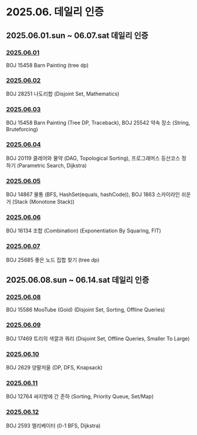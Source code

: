 # 2025.06. 데일리 인증

## 2025.06.01.sun ~ 06.07.sat 데일리 인증

### [2025.06.01](https://github.com/jwelyl/daily_certification/blob/main/2025/06/01/25_06_01_daily_certification.md)
BOJ 15458 Barn Painting (tree dp)

### [2025.06.02](https://github.com/jwelyl/daily_certification/blob/main/2025/06/02/25_06_02_daily_certification.md)
BOJ 28251 나도리합 (Disjoint Set, Mathematics)

### [2025.06.03](https://github.com/jwelyl/daily_certification/blob/main/2025/06/03/25_06_03_daily_certification.md)
BOJ 15458 Barn Painting (Tree DP, Traceback), BOJ 25542 약속 장소 (String, Bruteforcing)

### [2025.06.04](https://github.com/jwelyl/daily_certification/blob/main/2025/06/04/25_06_04_daily_certification.md)
BOJ 20119 클레어와 물약 (DAG, Topological Sorting), 프로그래머스 등산코스 정하기 (Parametric Search, Dijkstra)

### [2025.06.05](https://github.com/jwelyl/daily_certification/blob/main/2025/06/05/25_06_05_daily_certification.md)
BOJ 14867 물통 (BFS, HashSet(equals, hashCode)), BOJ 1863 스카이라인 쉬운거 (Stack (Monotone Stack))

### [2025.06.06](https://github.com/jwelyl/daily_certification/blob/main/2025/06/06/25_06_06_daily_certification.md)
BOJ 16134 조합 (Combination) (Exponentiation By Squaring, FIT)

### [2025.06.07](https://github.com/jwelyl/daily_certification/blob/main/2025/06/07/25_06_07_daily_certification.md)
BOJ 25685 좋은 노드 집합 찾기 (tree dp)

## 2025.06.08.sun ~ 06.14.sat 데일리 인증

### [2025.06.08](https://github.com/jwelyl/daily_certification/blob/main/2025/06/08/25_06_08_daily_certification.md)
BOJ 15586 MooTube (Gold) (Disjoint Set, Sorting, Offline Queries)

### [2025.06.09](https://github.com/jwelyl/daily_certification/blob/main/2025/06/09/25_06_09_daily_certification.md)
BOJ 17469 트리의 색깔과 쿼리 (Disjoint Set, Offline Queries, Smaller To Large)

### [2025.06.10](https://github.com/jwelyl/daily_certification/blob/main/2025/06/10/25_06_10_daily_certification.md)
BOJ 2629 양팔저울 (DP, DFS, Knapsack)

### [2025.06.11](https://github.com/jwelyl/daily_certification/blob/main/2025/06/11/25_06_11_daily_certification.md)
BOJ 12764 싸지방에 간 준하 (Sorting, Priority Queue, Set/Map)

### [2025.06.12](https://github.com/jwelyl/daily_certification/blob/main/2025/06/12/25_06_12_daily_certification.md)
BOJ 2593 엘리베이터 (0-1 BFS, Dijkstra)